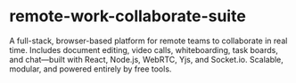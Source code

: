 # remote-work-collaborate-suite
A full-stack, browser-based platform for remote teams to collaborate in real time. Includes document editing, video calls, whiteboarding, task boards, and chat—built with React, Node.js, WebRTC, Yjs, and Socket.io. Scalable, modular, and powered entirely by free tools.
